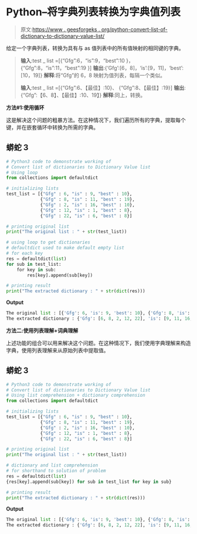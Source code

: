 # Python–将字典列表转换为字典值列表

> 原文:[https://www . geesforgeks . org/python-convert-list-of-dictionary-to-dictionary-value-list/](https://www.geeksforgeeks.org/python-convert-list-of-dictionaries-to-dictionary-value-list/)

给定一个字典列表，转换为具有与 as 值列表中的所有值映射的相同键的字典。

> **输入**:test _ list =[{“Gfg”:6，“is”:9，“best”:10 }，
> {“Gfg”:8，“is”:11，“best”:19 }]
> **输出**:{‘Gfg’:[6，8]，‘is’:[9，11]，‘best’:[10，19]}
> **解释**:将“Gfg”的 6，8 映射为值列表，每隔一个类似。
> 
> **输入**:test _ list =[{“Gfg”:6、【最佳】:10}、
> {“Gfg”:8、【最佳】:19}]
> **输出**:{“Gfg”:【6、8】、【最佳】:10、19】}
> **解释**:同上，转换。

**方法#1:使用循环**

这是解决这个问题的粗暴方法。在这种情况下，我们遍历所有的字典，提取每个键，并在嵌套循环中转换为所需的字典。

## 蟒蛇 3

```py
# Python3 code to demonstrate working of 
# Convert list of dictionaries to Dictionary Value list
# Using loop
from collections import defaultdict

# initializing lists
test_list = [{"Gfg" : 6, "is" : 9, "best" : 10}, 
             {"Gfg" : 8, "is" : 11, "best" : 19},
             {"Gfg" : 2, "is" : 16, "best" : 10},
             {"Gfg" : 12, "is" : 1, "best" : 8},
             {"Gfg" : 22, "is" : 6, "best" : 8}]

# printing original list
print("The original list : " + str(test_list))

# using loop to get dictionaries
# defaultdict used to make default empty list 
# for each key
res = defaultdict(list)
for sub in test_list:
    for key in sub:
        res[key].append(sub[key])

# printing result 
print("The extracted dictionary : " + str(dict(res)))
```

**Output**

```py
The original list : [{'Gfg': 6, 'is': 9, 'best': 10}, {'Gfg': 8, 'is': 11, 'best': 19}, {'Gfg': 2, 'is': 16, 'best': 10}, {'Gfg': 12, 'is': 1, 'best': 8}, {'Gfg': 22, 'is': 6, 'best': 8}]
The extracted dictionary : {'Gfg': [6, 8, 2, 12, 22], 'is': [9, 11, 16, 1, 6], 'best': [10, 19, 10, 8, 8]}

```

**方法二:使用列表理解+词典理解**

上述功能的组合可以用来解决这个问题。在这种情况下，我们使用字典理解来构造字典，使用列表理解来从原始列表中提取值。

## 蟒蛇 3

```py
# Python3 code to demonstrate working of 
# Convert list of dictionaries to Dictionary Value list
# Using list comprehension + dictionary comprehension
from collections import defaultdict

# initializing lists
test_list = [{"Gfg" : 6, "is" : 9, "best" : 10}, 
             {"Gfg" : 8, "is" : 11, "best" : 19},
             {"Gfg" : 2, "is" : 16, "best" : 10},
             {"Gfg" : 12, "is" : 1, "best" : 8},
             {"Gfg" : 22, "is" : 6, "best" : 8}]

# printing original list
print("The original list : " + str(test_list))

# dictionary and list comprehension 
# for shorthand to solution of problem
res = defaultdict(list)
{res[key].append(sub[key]) for sub in test_list for key in sub} 

# printing result 
print("The extracted dictionary : " + str(dict(res)))
```

**Output**

```py
The original list : [{'Gfg': 6, 'is': 9, 'best': 10}, {'Gfg': 8, 'is': 11, 'best': 19}, {'Gfg': 2, 'is': 16, 'best': 10}, {'Gfg': 12, 'is': 1, 'best': 8}, {'Gfg': 22, 'is': 6, 'best': 8}]
The extracted dictionary : {'Gfg': [6, 8, 2, 12, 22], 'is': [9, 11, 16, 1, 6], 'best': [10, 19, 10, 8, 8]}

```